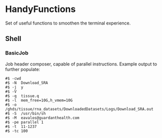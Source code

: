 # HandyFunctions
Set of useful functions to smoothen the terminal experience.

## Shell
### BasicJob
Job header composer, capable of parallel instructions. Example output to further populate:
``` #!/bin/sh
#$ -cwd
#$ -N  Download_SRA
#$ -j  y
#$ -V  
#$ -q  tissue.q
#$ -l  mem_free=10G,h_vmem=10G
#$ -o  /ghds/tissue/rna_datasets/DownloadedDatasets/Logs/Download_SRA.out
#$ -S  /usr/bin/sh
#$ -M  eavalos@guardanthealth.com
#$ -pe parallel 1
#$ -t  11-1237
#$ -tc 100
```
